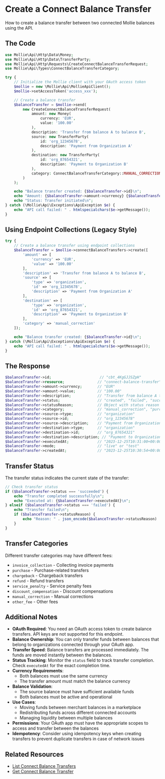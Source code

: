 # Create a Connect Balance Transfer

How to create a balance transfer between two connected Mollie balances using the API.

## The Code

```php
use Mollie\Api\Http\Data\Money;
use Mollie\Api\Http\Data\TransferParty;
use Mollie\Api\Http\Requests\CreateConnectBalanceTransferRequest;
use Mollie\Api\Types\ConnectBalanceTransferCategory;

try {
    // Initialize the Mollie client with your OAuth access token
    $mollie = new \Mollie\Api\MollieApiClient();
    $mollie->setAccessToken('access_xxx');

    // Create a balance transfer
    $balanceTransfer = $mollie->send(
        new CreateConnectBalanceTransferRequest(
            amount: new Money(
                currency: 'EUR',
                value: '100.00'
            ),
            description: 'Transfer from balance A to balance B',
            source: new TransferParty(
                id: 'org_12345678',
                description: 'Payment from Organization A'
            ),
            destination: new TransferParty(
                id: 'org_87654321',
                description: 'Payment to Organization B'
            ),
            category: ConnectBalanceTransferCategory::MANUAL_CORRECTION
        )
    );

    echo "Balance transfer created: {$balanceTransfer->id}\n";
    echo "Amount: {$balanceTransfer->amount->currency} {$balanceTransfer->amount->value}\n";
    echo "Status: Transfer initiated\n";
} catch (\Mollie\Api\Exceptions\ApiException $e) {
    echo "API call failed: " . htmlspecialchars($e->getMessage());
}
```

## Using Endpoint Collections (Legacy Style)

```php
try {
    // Create a balance transfer using endpoint collections
    $balanceTransfer = $mollie->connectBalanceTransfers->create([
        'amount' => [
            'currency' => 'EUR',
            'value' => '100.00'
        ],
        'description' => 'Transfer from balance A to balance B',
        'source' => [
            'type' => 'organization',
            'id' => 'org_12345678',
            'description' => 'Payment from Organization A'
        ],
        'destination' => [
            'type' => 'organization',
            'id' => 'org_87654321',
            'description' => 'Payment to Organization B'
        ],
        'category' => 'manual_correction'
    ]);

    echo "Balance transfer created: {$balanceTransfer->id}\n";
} catch (\Mollie\Api\Exceptions\ApiException $e) {
    echo "API call failed: " . htmlspecialchars($e->getMessage());
}
```

## The Response

```php
$balanceTransfer->id;                      // "cbt_4KgGJJSZpH"
$balanceTransfer->resource;               // "connect-balance-transfer"
$balanceTransfer->amount->currency;       // "EUR"
$balanceTransfer->amount->value;          // "100.00"
$balanceTransfer->description;            // "Transfer from balance A to balance B"
$balanceTransfer->status;                 // "created", "failed", "succeeded"
$balanceTransfer->statusReason;           // Object with status reason (if applicable)
$balanceTransfer->category;               // "manual_correction", "purchase", "refund", etc.
$balanceTransfer->source->type;           // "organization"
$balanceTransfer->source->id;             // "org_12345678"
$balanceTransfer->source->description;    // "Payment from Organization A"
$balanceTransfer->destination->type;      // "organization"
$balanceTransfer->destination->id;        // "org_87654321"
$balanceTransfer->destination->description; // "Payment to Organization B"
$balanceTransfer->executedAt;             // "2023-12-25T10:31:00+00:00" (null if not executed)
$balanceTransfer->mode;                   // "live" or "test"
$balanceTransfer->createdAt;              // "2023-12-25T10:30:54+00:00"
```

## Transfer Status

The transfer status indicates the current state of the transfer:

```php
// Check transfer status
if ($balanceTransfer->status === 'succeeded') {
    echo "Transfer completed successfully\n";
    echo "Executed at: {$balanceTransfer->executedAt}\n";
} elseif ($balanceTransfer->status === 'failed') {
    echo "Transfer failed\n";
    if ($balanceTransfer->statusReason) {
        echo "Reason: " . json_encode($balanceTransfer->statusReason) . "\n";
    }
}
```

## Transfer Categories

Different transfer categories may have different fees:

- `invoice_collection` - Collecting invoice payments
- `purchase` - Purchase-related transfers
- `chargeback` - Chargeback transfers
- `refund` - Refund transfers
- `service_penalty` - Service penalty fees
- `discount_compensation` - Discount compensations
- `manual_correction` - Manual corrections
- `other_fee` - Other fees

## Additional Notes

- **OAuth Required**: You need an OAuth access token to create balance transfers. API keys are not supported for this endpoint.
- **Balance Ownership**: You can only transfer funds between balances that belong to organizations connected through your OAuth app.
- **Transfer Speed**: Balance transfers are processed immediately. The funds are moved instantly between the balances.
- **Status Tracking**: Monitor the `status` field to track transfer completion. Check `executedAt` for the exact completion time.
- **Currency Requirements**:
  - Both balances must use the same currency
  - The transfer amount must match the balance currency
- **Balance Validation**:
  - The source balance must have sufficient available funds
  - Both balances must be active and operational
- **Use Cases**:
  - Moving funds between merchant balances in a marketplace
  - Redistributing funds across different connected accounts
  - Managing liquidity between multiple balances
- **Permissions**: Your OAuth app must have the appropriate scopes to access and transfer between the balances
- **Idempotency**: Consider using idempotency keys when creating transfers to prevent duplicate transfers in case of network issues

## Related Resources

- [List Connect Balance Transfers](list-balance-transfers.md)
- [Get Connect Balance Transfer](get-balance-transfer.md)
